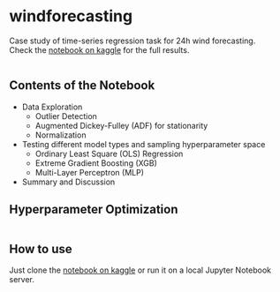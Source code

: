 # windforecasting
Case study of time-series regression task for 24h wind forecasting.<br>
Check the [notebook on kaggle](https://www.kaggle.com/christianmolliere/case-study-of-wind-forecasting) for the full results. 

<img>

## Contents of the Notebook
- Data Exploration
  - Outlier Detection
  - Augmented Dickey-Fulley (ADF) for stationarity
  - Normalization
- Testing different model types and sampling hyperparameter space
  - Ordinary Least Square (OLS) Regression
  - Extreme Gradient Boosting (XGB)
  - Multi-Layer Perceptron (MLP)
- Summary and Discussion

## Hyperparameter Optimization

<img>

## How to use
Just clone the [notebook on kaggle](https://www.kaggle.com/christianmolliere/case-study-of-wind-forecasting) or run it on a local Jupyter Notebook server.
